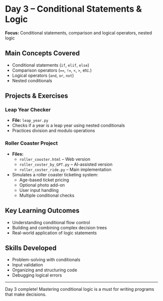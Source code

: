 # Day 3 – Conditional Statements & Logic


**Focus:** Conditional statements, comparison and logical operators, nested logic

## Main Concepts Covered

- Conditional statements (`if`, `elif`, `else`)
- Comparison operators (`==`, `!=`, `<`, `>`, etc.)
- Logical operators (`and`, `or`, `not`)
- Nested conditionals

## Projects & Exercises

### Leap Year Checker
- **File:** `leap_year.py`
- Checks if a year is a leap year using nested conditionals
- Practices division and modulo operations

### Roller Coaster Project
- **Files:** 
  - `roller_cooster.html` – Web version
  - `roller_coster_by_GPT.py` – AI-assisted version
  - `roller_coster_ride.py` – Main implementation
- Simulates a roller coaster ticketing system:
  - Age-based ticket pricing
  - Optional photo add-on
  - User input handling
  - Multiple conditional checks

## Key Learning Outcomes

- Understanding conditional flow control
- Building and combining complex decision trees
- Real-world application of logic statements

## Skills Developed

- Problem-solving with conditionals
- Input validation
- Organizing and structuring code
- Debugging logical errors

---

Day 3 complete! Mastering conditional logic is a must for writing programs that make decisions.
